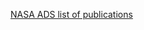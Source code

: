 


[NASA ADS list of publications](https://ui.adsabs.harvard.edu/search/fq=%7B!type%3Daqp%20v%3D%24fq_database%7D&fq_database=(database%3Aastronomy%20OR%20database%3Aphysics)&q=%20author%3A"keilmann%2C%20eduard"&sort=date%20desc%2C%20bibcode%20desc&p_=0)
